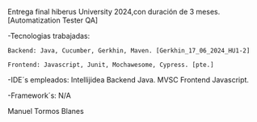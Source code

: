 Entrega final hiberus University 2024,con duración de 3 meses. [Automatization Tester QA]

-Tecnologias trabajadas:

    Backend: Java, Cucumber, Gerkhin, Maven. [Gerkhin_17_06_2024_HU1-2]

    Frontend: Javascript, Junit, Mochawesome, Cypress. [pte.]

-IDE´s empleados:
    Intellijidea Backend Java.
    MVSC Frontend Javascript.

-Framework´s:
    N/A

Manuel Tormos Blanes
